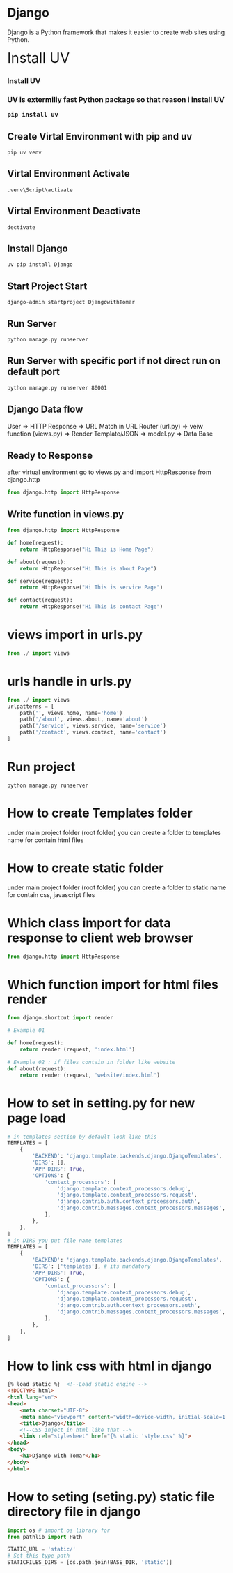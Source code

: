 # Django
Django is a Python framework that makes it easier to create web sites using Python.

<font size="6">Install UV</font>
<h3>Install UV<h3>
<!-- ## Install UV -->

UV is extermiliy fast Python package so that reason i install UV
``` terminal
pip install uv
```
## Create Virtal Environment with pip and uv
``` terminal
pip uv venv
```
## Virtal Environment Activate
```terminal
.venv\Script\activate
```
## Virtal Environment Deactivate
```terminal
dectivate
```
## Install Django
```terminal
uv pip install Django
```
## Start Project Start
```terminal
django-admin startproject DjangowithTomar
```
## Run Server 
```terminal
python manage.py runserver
```
## Run Server with specific port if not direct run on default port
```terminal
python manage.py runserver 80001
```
## Django Data flow
User => HTTP Response => URL Match in URL Router (url.py) => veiw function (views.py) => Render Template/JSON => model.py => Data Base

## Ready to Response 
after virtual environment go to views.py and import HttpResponse from django.http
```python
from django.http import HttpResponse

```

## Write function in views.py

```python
from django.http import HttpResponse

def home(request):
    return HttpResponse("Hi This is Home Page")

def about(request):
    return HttpResponse("Hi This is about Page")

def service(request):
    return HttpResponse("Hi This is service Page")

def contact(request):
    return HttpResponse("Hi This is contact Page")
```

# views import in urls.py
```python
from ./ import views
```

# urls handle in urls.py

```python
from ./ import views
urlpatterns = [
    path('', views.home, name='home')
    path('/about', views.about, name='about')
    path('/service', views.service, name='service')
    path('/contact', views.contact, name='contact')
]
```

# Run project 
```terminal
python manage.py runserver
```

# How to create Templates folder
under main project folder (root folder) you can create a folder to templates name for contain html files

# How to create static folder 
under main project folder (root folder) you can create a folder to static name for contain css, javascript files


# Which class import for data response to client web browser
```python
from django.http import HttpResponse

```

# Which function import for html files render 
```python
from django.shortcut import render 

# Example 01

def home(request):
    return render (request, 'index.html') 

# Example 02 : if files contain in folder like website
def about(request):
    return render (request, 'website/index.html')

```

# How to set in setting.py for new page load 
```python
# in templates section by default look like this 
TEMPLATES = [
    {
        'BACKEND': 'django.template.backends.django.DjangoTemplates',
        'DIRS': [],
        'APP_DIRS': True,
        'OPTIONS': {
            'context_processors': [
                'django.template.context_processors.debug',
                'django.template.context_processors.request',
                'django.contrib.auth.context_processors.auth',
                'django.contrib.messages.context_processors.messages',
            ],
        },
    },
]
# in DIRS you put file name templates
TEMPLATES = [
    {
        'BACKEND': 'django.template.backends.django.DjangoTemplates',
        'DIRS': ['templates'], # its mandatory
        'APP_DIRS': True,
        'OPTIONS': {
            'context_processors': [
                'django.template.context_processors.debug',
                'django.template.context_processors.request',
                'django.contrib.auth.context_processors.auth',
                'django.contrib.messages.context_processors.messages',
            ],
        },
    },
]
```
# How to link css with html in django
```html
{% load static %}  <!--Load static engine -->
<!DOCTYPE html>
<html lang="en">
<head>
    <meta charset="UTF-8">
    <meta name="viewport" content="width=device-width, initial-scale=1.0">
    <title>Django</title>
    <!--CSS inject in html like that -->
    <link rel="stylesheet" href="{% static 'style.css' %}"> 
</head>
<body>
    <h1>Django with Tomar</h1>
</body>
</html>
```
# How to seting (seting.py) static file directory file in django
```python
import os # import os library for 
from pathlib import Path

STATIC_URL = 'static/'
# Set this type path
STATICFILES_DIRS = [os.path.join(BASE_DIR, 'static')]

```


